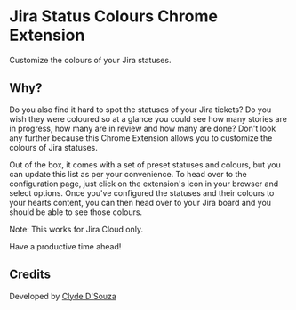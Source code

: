 # Jira Status Colours Chrome Extension
Customize the colours of your Jira statuses.

## Why?
Do you also find it hard to spot the statuses of your Jira tickets? Do you wish they were coloured so at a glance you could see how many stories are in progress, how many are in review and how many are done? Don't look any further because this Chrome Extension allows you to customize the colours of Jira statuses. 

Out of the box, it comes with a set of preset statuses and colours, but you can update this list as per your convenience. To head over to the configuration page, just click on the extension's icon in your browser and select options. Once you've configured the statuses and their colours to your hearts content, you can then head over to your Jira board and you should be able to see those colours. 

Note: This works for Jira Cloud only.

Have a productive time ahead!

## Credits
Developed by [Clyde D'Souza](https://clydedsouza.net/)